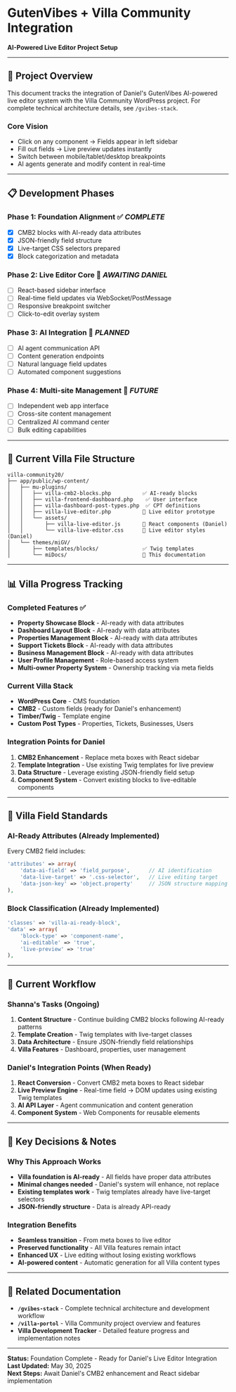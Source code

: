 # GutenVibes + Villa Community Integration
**AI-Powered Live Editor Project Setup**

---

## 🎯 **Project Overview**

This document tracks the integration of Daniel's GutenVibes AI-powered live editor system with the Villa Community WordPress project. For complete technical architecture details, see `/gvibes-stack`.

### **Core Vision**
- Click on any component → Fields appear in left sidebar
- Fill out fields → Live preview updates instantly  
- Switch between mobile/tablet/desktop breakpoints
- AI agents generate and modify content in real-time

---

## 📋 **Development Phases**

### **Phase 1: Foundation Alignment** ✅ *COMPLETE*
- [x] CMB2 blocks with AI-ready data attributes
- [x] JSON-friendly field structure
- [x] Live-target CSS selectors prepared
- [x] Block categorization and metadata

### **Phase 2: Live Editor Core** 🔄 *AWAITING DANIEL*
- [ ] React-based sidebar interface
- [ ] Real-time field updates via WebSocket/PostMessage
- [ ] Responsive breakpoint switcher
- [ ] Click-to-edit overlay system

### **Phase 3: AI Integration** 📅 *PLANNED*
- [ ] AI agent communication API
- [ ] Content generation endpoints
- [ ] Natural language field updates
- [ ] Automated component suggestions

### **Phase 4: Multi-site Management** 📅 *FUTURE*
- [ ] Independent web app interface
- [ ] Cross-site content management
- [ ] Centralized AI command center
- [ ] Bulk editing capabilities

---

## 🔧 **Current Villa File Structure**

```
villa-community20/
├── app/public/wp-content/
│   ├── mu-plugins/
│   │   ├── villa-cmb2-blocks.php          ✅ AI-ready blocks
│   │   ├── villa-frontend-dashboard.php    ✅ User interface
│   │   ├── villa-dashboard-post-types.php  ✅ CPT definitions
│   │   ├── villa-live-editor.php          🔄 Live editor prototype
│   │   └── assets/
│   │       ├── villa-live-editor.js       📅 React components (Daniel)
│   │       └── villa-live-editor.css      📅 Live editor styles (Daniel)
│   └── themes/miGV/
│       ├── templates/blocks/              ✅ Twig templates
│       └── miDocs/                        📁 This documentation
```

---

## 📊 **Villa Progress Tracking**

### **Completed Features** ✅
- **Property Showcase Block** - AI-ready with data attributes
- **Dashboard Layout Block** - AI-ready with data attributes
- **Properties Management Block** - AI-ready with data attributes
- **Support Tickets Block** - AI-ready with data attributes
- **Business Management Block** - AI-ready with data attributes
- **User Profile Management** - Role-based access system
- **Multi-owner Property System** - Ownership tracking via meta fields

### **Current Villa Stack** 
- **WordPress Core** - CMS foundation
- **CMB2** - Custom fields (ready for Daniel's enhancement)
- **Timber/Twig** - Template engine
- **Custom Post Types** - Properties, Tickets, Businesses, Users

### **Integration Points for Daniel**
1. **CMB2 Enhancement** - Replace meta boxes with React sidebar
2. **Template Integration** - Use existing Twig templates for live preview
3. **Data Structure** - Leverage existing JSON-friendly field setup
4. **Component System** - Convert existing blocks to live-editable components

---

## 🎨 **Villa Field Standards**

### **AI-Ready Attributes** (Already Implemented)
Every CMB2 field includes:
```php
'attributes' => array(
    'data-ai-field' => 'field_purpose',      // AI identification
    'data-live-target' => '.css-selector',   // Live editing target
    'data-json-key' => 'object.property'     // JSON structure mapping
),
```

### **Block Classification** (Already Implemented)
```php
'classes' => 'villa-ai-ready-block',
'data' => array(
    'block-type' => 'component-name',
    'ai-editable' => 'true',
    'live-preview' => 'true'
),
```

---

## 🚀 **Current Workflow**

### **Shanna's Tasks** (Ongoing)
1. **Content Structure** - Continue building CMB2 blocks following AI-ready patterns
2. **Template Creation** - Twig templates with live-target classes
3. **Data Architecture** - Ensure JSON-friendly field relationships
4. **Villa Features** - Dashboard, properties, user management

### **Daniel's Integration Points** (When Ready)
1. **React Conversion** - Convert CMB2 meta boxes to React sidebar
2. **Live Preview Engine** - Real-time field → DOM updates using existing Twig templates
3. **AI API Layer** - Agent communication and content generation
4. **Component System** - Web Components for reusable elements

---

## 📝 **Key Decisions & Notes**

### **Why This Approach Works**
- **Villa foundation is AI-ready** - All fields have proper data attributes
- **Minimal changes needed** - Daniel's system will enhance, not replace
- **Existing templates work** - Twig templates already have live-target selectors
- **JSON-friendly structure** - Data is already API-ready

### **Integration Benefits**
- **Seamless transition** - From meta boxes to live editor
- **Preserved functionality** - All Villa features remain intact
- **Enhanced UX** - Live editing without losing existing workflows
- **AI-powered content** - Automatic generation for all Villa content types

---

## 🔗 **Related Documentation**

- **`/gvibes-stack`** - Complete technical architecture and development workflow
- **`/villa-portol`** - Villa Community project overview and features
- **Villa Development Tracker** - Detailed feature progress and implementation notes

---

**Status:** Foundation Complete - Ready for Daniel's Live Editor Integration  
**Last Updated:** May 30, 2025  
**Next Steps:** Await Daniel's CMB2 enhancement and React sidebar implementation
